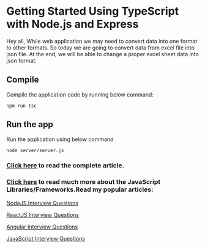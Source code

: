 # Getting Started Using TypeScript with Node.js and Express

Hey all, While web application we may need to convert data into one format to other formats. So today we are going to convert data from excel file into json file. At the end, we will be able to change a proper excel sheet data into json format.

## Compile 
Compile the application code by running below command:

`npm run tsc`

## Run the app
Run the application using below command

`node server/server.js`

### [Click here](https://pankaj-kumar.medium.com/getting-started-using-typescript-with-node-js-and-express-6aff573667d5) to read the complete article.

### [Click here](https://jsonworld.com) to read much more about the JavaScript Libraries/Frameworks.Read my popular articles:

[NodeJS Interview Questions](https://jsonworld.com/nodejs-interview-questions)

[ReactJS Interview Questions](https://jsonworld.com/reactjs-interview-questions)

[Angular Interview Questions](https://jsonworld.com/angular-interview-questions)

[JavaScript Interview Questions](https://jsonworld.com/javascript-interview-questions)

